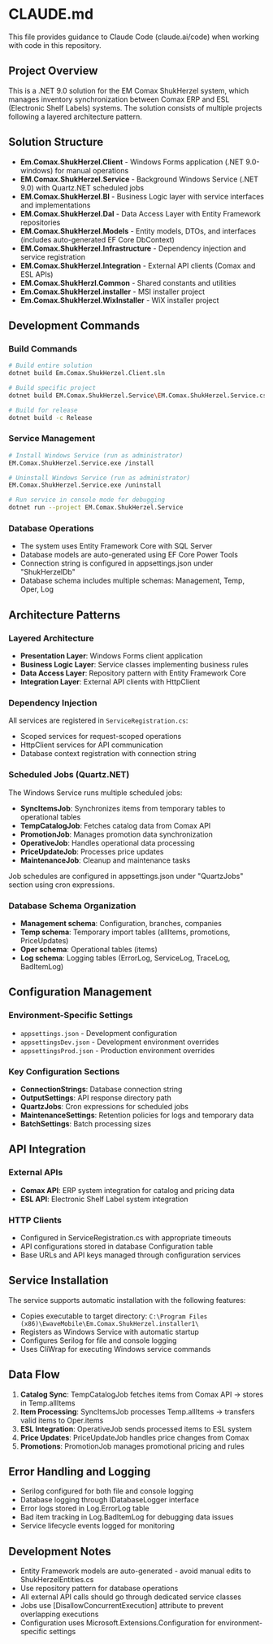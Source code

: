 # CLAUDE.md

This file provides guidance to Claude Code (claude.ai/code) when working with code in this repository.

## Project Overview

This is a .NET 9.0 solution for the EM Comax ShukHerzel system, which manages inventory synchronization between Comax ERP and ESL (Electronic Shelf Labels) systems. The solution consists of multiple projects following a layered architecture pattern.

## Solution Structure

- **Em.Comax.ShukHerzel.Client** - Windows Forms application (.NET 9.0-windows) for manual operations
- **EM.Comax.ShukHerzel.Service** - Background Windows Service (.NET 9.0) with Quartz.NET scheduled jobs
- **EM.Comax.ShukHerzel.Bl** - Business Logic layer with service interfaces and implementations
- **EM.Comax.ShukHerzel.Dal** - Data Access Layer with Entity Framework repositories
- **EM.Comax.ShukHerzel.Models** - Entity models, DTOs, and interfaces (includes auto-generated EF Core DbContext)
- **EM.Comax.ShukHerzel.Infrastructure** - Dependency injection and service registration
- **EM.Comax.ShukHerzel.Integration** - External API clients (Comax and ESL APIs)
- **EM.Comax.ShukHerzl.Common** - Shared constants and utilities
- **Em.Comax.ShukHerzel.installer** - MSI installer project
- **Em.Comax.ShukHerzel.WixInstaller** - WiX installer project

## Development Commands

### Build Commands
```bash
# Build entire solution
dotnet build Em.Comax.ShukHerzel.Client.sln

# Build specific project
dotnet build EM.Comax.ShukHerzel.Service\EM.Comax.ShukHerzel.Service.csproj

# Build for release
dotnet build -c Release
```

### Service Management
```bash
# Install Windows Service (run as administrator)
EM.Comax.ShukHerzel.Service.exe /install

# Uninstall Windows Service (run as administrator)
EM.Comax.ShukHerzel.Service.exe /uninstall

# Run service in console mode for debugging
dotnet run --project EM.Comax.ShukHerzel.Service
```

### Database Operations
- The system uses Entity Framework Core with SQL Server
- Database models are auto-generated using EF Core Power Tools
- Connection string is configured in appsettings.json under "ShukHerzelDb"
- Database schema includes multiple schemas: Management, Temp, Oper, Log

## Architecture Patterns

### Layered Architecture
- **Presentation Layer**: Windows Forms client application
- **Business Logic Layer**: Service classes implementing business rules
- **Data Access Layer**: Repository pattern with Entity Framework Core
- **Integration Layer**: External API clients with HttpClient

### Dependency Injection
All services are registered in `ServiceRegistration.cs`:
- Scoped services for request-scoped operations
- HttpClient services for API communication
- Database context registration with connection string

### Scheduled Jobs (Quartz.NET)
The Windows Service runs multiple scheduled jobs:
- **SyncItemsJob**: Synchronizes items from temporary tables to operational tables
- **TempCatalogJob**: Fetches catalog data from Comax API
- **PromotionJob**: Manages promotion data synchronization  
- **OperativeJob**: Handles operational data processing
- **PriceUpdateJob**: Processes price updates
- **MaintenanceJob**: Cleanup and maintenance tasks

Job schedules are configured in appsettings.json under "QuartzJobs" section using cron expressions.

### Database Schema Organization
- **Management schema**: Configuration, branches, companies
- **Temp schema**: Temporary import tables (allItems, promotions, PriceUpdates)
- **Oper schema**: Operational tables (items)
- **Log schema**: Logging tables (ErrorLog, ServiceLog, TraceLog, BadItemLog)

## Configuration Management

### Environment-Specific Settings
- `appsettings.json` - Development configuration
- `appsettingsDev.json` - Development environment overrides
- `appsettingsProd.json` - Production environment overrides

### Key Configuration Sections
- **ConnectionStrings**: Database connection string
- **OutputSettings**: API response directory path
- **QuartzJobs**: Cron expressions for scheduled jobs
- **MaintenanceSettings**: Retention policies for logs and temporary data
- **BatchSettings**: Batch processing sizes

## API Integration

### External APIs
- **Comax API**: ERP system integration for catalog and pricing data
- **ESL API**: Electronic Shelf Label system integration

### HTTP Clients
- Configured in ServiceRegistration.cs with appropriate timeouts
- API configurations stored in database Configuration table
- Base URLs and API keys managed through configuration services

## Service Installation

The service supports automatic installation with the following features:
- Copies executable to target directory: `C:\Program Files (x86)\EwaveMobile\Em.Comax.ShukHerzel.installer1\`
- Registers as Windows Service with automatic startup
- Configures Serilog for file and console logging
- Uses CliWrap for executing Windows service commands

## Data Flow

1. **Catalog Sync**: TempCatalogJob fetches items from Comax API → stores in Temp.allItems
2. **Item Processing**: SyncItemsJob processes Temp.allItems → transfers valid items to Oper.items
3. **ESL Integration**: OperativeJob sends processed items to ESL system
4. **Price Updates**: PriceUpdateJob handles price changes from Comax
5. **Promotions**: PromotionJob manages promotional pricing and rules

## Error Handling and Logging

- Serilog configured for both file and console logging
- Database logging through IDatabaseLogger interface
- Error logs stored in Log.ErrorLog table
- Bad item tracking in Log.BadItemLog for debugging data issues
- Service lifecycle events logged for monitoring

## Development Notes

- Entity Framework models are auto-generated - avoid manual edits to ShukHerzelEntities.cs
- Use repository pattern for database operations
- All external API calls should go through dedicated service classes
- Jobs use [DisallowConcurrentExecution] attribute to prevent overlapping executions
- Configuration uses Microsoft.Extensions.Configuration for environment-specific settings